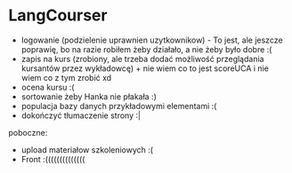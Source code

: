 # LangCourser
- logowanie (podzielenie uprawnien uzytkownikow) - To jest, ale jeszcze poprawię, bo na razie robiłem żeby działało,
  a nie żeby było dobre :(
- zapis na kurs (zrobiony, ale trzeba dodać możliwość przeglądania kursantów przez wykładowcę) + nie wiem co to jest scoreUCA 
  i nie wiem co z tym zrobić xd
- ocena kursu :(
- sortowanie żeby Hanka nie płakała :)
- populacja bazy danych przykładowymi elementami :(
- dokończyć tłumaczenie strony :|

poboczne:
- upload materiałow szkoleniowych :(
- Front :((((((((((((((
